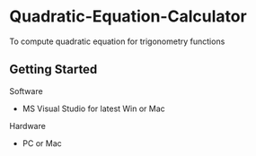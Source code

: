  Quadratic-Equation-Calculator
===================================

To compute quadratic equation for trigonometry functions

Getting Started
---------------
Software
- MS Visual Studio for latest Win or Mac

Hardware
- PC or Mac

